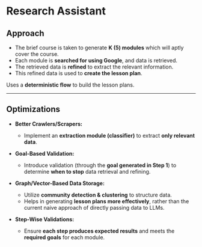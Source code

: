 # Research Assistant

## Approach

- The brief course is taken to generate **K (5) modules** which will aptly cover the course.  
- Each module is **searched for using Google**, and data is retrieved.  
- The retrieved data is **refined** to extract the relevant information.  
- This refined data is used to **create the lesson plan**.  

Uses a **deterministic flow** to build the lesson plans.

---

## Optimizations

- **Better Crawlers/Scrapers:**  
  - Implement an **extraction module (classifier)** to extract **only relevant data**.  

- **Goal-Based Validation:**  
  - Introduce validation (through the **goal generated in Step 1**) to determine **when to stop** data retrieval and refining.  

- **Graph/Vector-Based Data Storage:**  
  - Utilize **community detection & clustering** to structure data.  
  - Helps in generating **lesson plans more effectively**, rather than the current naive approach of directly passing data to LLMs.  

- **Step-Wise Validations:**  
  - Ensure **each step produces expected results** and meets the **required goals** for each module.  


